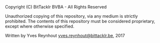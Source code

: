Copyright (C) BitTacklr BVBA - All Rights Reserved

Unauthorized copying of this repository, via any medium is strictly prohibited. The contents of this repository must be considered proprietary, except where otherwise specified.

Written by Yves Reynhout <yves.reynhout@bittacklr.be>, 2017
